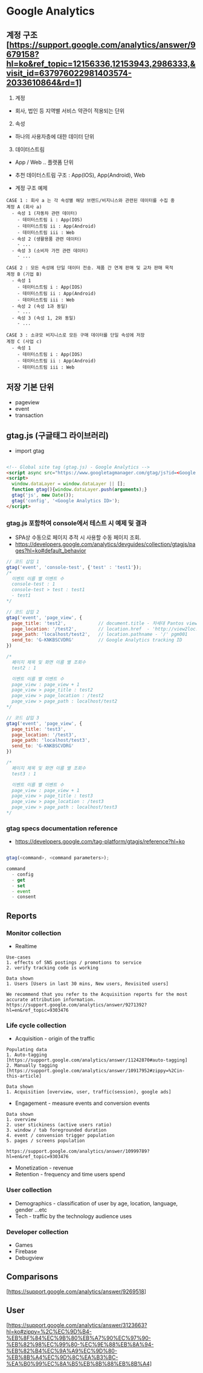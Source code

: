 # Google Analytics

## 계정 구조 [https://support.google.com/analytics/answer/9679158?hl=ko&ref_topic=12156336,12153943,2986333,&visit_id=637976022981403574-2033610864&rd=1]
1. 계정
  - 회사, 법인 등 지역별 서비스 약관이 적용되는 단위
2. 속성
  - 하나의 사용자층에 대한 데이터 단위
3. 데이터스트림
  - App / Web .. 플랫폼 단위
  - 추천 데이터스트림 구조 : App(IOS), App(Android), Web

- 계정 구조 예제
```
CASE 1 : 회사 a 는 각 속성별 해당 브랜드/비지니스와 관련된 데이터를 수집 중
계정 A (회사 a)
  - 속성 1 (자동차 관련 데이터)
    - 데이터스트림 i : App(IOS)
    - 데이터스트림 ii : App(Android)
    - 데이터스트림 iii : Web
  - 속성 2 (생활용품 관련 데이터)
    - ...
  - 속성 3 (소비자 가전 관련 데이터)
    - ...

CASE 2 : 모든 속성에 단일 데이터 전송. 제품 간 연계 판매 및 교차 판매 목적
계정 B (기업 B)
  - 속성 1
    - 데이터스트림 i : App(IOS)
    - 데이터스트림 ii : App(Android)
    - 데이터스트림 iii : Web
  - 속성 2 (속성 1과 동일)
    - ...
  - 속성 3 (속성 1, 2와 동일)
    - ...

CASE 3 : 소규모 비지니스로 모든 구매 데이터를 단일 속성에 저장
계정 C (사업 c)
  - 속성 1
    - 데이터스트림 i : App(IOS)
    - 데이터스트림 ii : App(Android)
    - 데이터스트림 iii : Web

```


## 저장 기본 단위
- pageview
- event
- transaction


## gtag.js (구글태그 라이브러리)

- import gtag
```html

<!-- Global site tag (gtag.js) - Google Analytics -->
<script async src="https://www.googletagmanager.com/gtag/js?id=<Google Analytics ID>"></script>
<script>
  window.dataLayer = window.dataLayer || [];
  function gtag(){window.dataLayer.push(arguments);}
  gtag('js', new Date());
  gtag('config', '<Google Analytics ID>');
</script>

```

### gtag.js 포함하여 console에서 테스트 시 예제 및 결과
- SPA상 수동으로 페이지 추적 시 사용할 수동 페이지 조회.
- https://developers.google.com/analytics/devguides/collection/gtagjs/pages?hl=ko#default_behavior
```javascript
// 코드 삽입 1
gtag('event', 'console-test', {'test' : 'test1'});
/*
  이벤트 이름 별 이벤트 수
  console-test : 1
  console-test > test : test1
  - test1
*/

// 코드 삽입 2
gtag('event', 'page_view', {
  page_title: 'test2',            // document.title - 차세대 Pantos view                    <- + 화면 타이틀
  page_location: '/test2',        // location.href  - 'http://view2loc.lxpantos.com:8080/' <- action
  page_path: 'localhost/test2',   // location.pathname - '/' pgm001                        <- id
  send_to: 'G-KNKBSCVDRG'         // Google Analytics tracking ID
})

/*
  페이지 제목 및 화면 이름 별 조회수
  test2 : 1

  이벤트 이름 별 이벤트 수
  page_view : page_view + 1
  page_view > page_title : test2
  page_view > page_location : /test2
  page_view > page_path : localhost/test2
*/

// 코드 삽입 3
gtag('event', 'page_view', {
  page_title: 'test3',
  page_location: '/test3',
  page_path: 'localhost/test3',
  send_to: 'G-KNKBSCVDRG'
})

/*
  페이지 제목 및 화면 이름 별 조회수
  test3 : 1

  이벤트 이름 별 이벤트 수
  page_view : page_view + 1
  page_view > page_title : test3
  page_view > page_location : /test3
  page_view > page_path : localhost/test3
*/

```

### gtag specs documentation reference
- https://developers.google.com/tag-platform/gtagjs/reference?hl=ko
```javascript

gtag(<command>, <command parameters>);

command
  - config
  - get
  - set
  - event
  - consent

```

## Reports
### Monitor collection
- Realtime
```
Use-cases
1. effects of SNS postings / promotions to service
2. verify tracking code is working

Data shown
1. Users [Users in last 30 mins, New users, Revisited users]

We recommend that you refer to the Acquisition reports for the most accurate attribution information.
https://support.google.com/analytics/answer/9271392?hl=en&ref_topic=9303476
```
### Life cycle collection
- Acquisition  - origin of the traffic
```
Populating data
1. Auto-tagging [https://support.google.com/analytics/answer/11242870#auto-tagging]
2. Manually tagging [https://support.google.com/analytics/answer/10917952#zippy=%2Cin-this-article]

Data shown
1. Acquisition [overview, user, traffic(session), google ads]

```
- Engagement   - measure events and conversion events
```
Data shown
1. overview
2. user stickiness (active users ratio)
3. window / tab foregrounded duration
4. event / convension trigger population
5. pages / screens population

https://support.google.com/analytics/answer/10999789?hl=en&ref_topic=9303476
```
- Monetization - revenue
- Retention    - frequency and time users spend
### User collection
- Demographics - classification of user by age, location, language, gender ...etc
- Tech         - traffic by the technology audience uses
### Developer collection
- Games        
- Firebase
- Debugview

## Comparisons
[https://support.google.com/analytics/answer/9269518]

## User
[https://support.google.com/analytics/answer/3123663?hl=ko#zippy=%2C%EC%9D%B4-%EB%8F%84%EC%9B%80%EB%A7%90%EC%97%90-%EB%82%98%EC%99%80-%EC%9E%88%EB%8A%94-%EB%82%B4%EC%9A%A9%EC%9D%80-%EB%8B%A4%EC%9D%8C%EA%B3%BC-%EA%B0%99%EC%8A%B5%EB%8B%88%EB%8B%A4]